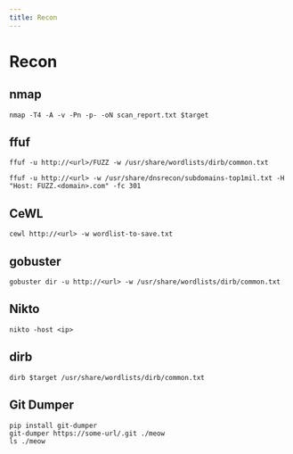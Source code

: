 ```yaml
---
title: Recon
---
```


# Recon

## nmap
```shell
nmap -T4 -A -v -Pn -p- -oN scan_report.txt $target
```

## ffuf
```shell
ffuf -u http://<url>/FUZZ -w /usr/share/wordlists/dirb/common.txt
```

```shell
ffuf -u http://<url> -w /usr/share/dnsrecon/subdomains-top1mil.txt -H "Host: FUZZ.<domain>.com" -fc 301
```

## CeWL
```shell
cewl http://<url> -w wordlist-to-save.txt
```

## gobuster
```shell
gobuster dir -u http://<url> -w /usr/share/wordlists/dirb/common.txt
```

## Nikto
```shell
nikto -host <ip>
```

## dirb
```shell
dirb $target /usr/share/wordlists/dirb/common.txt
```

## Git Dumper
```
pip install git-dumper
git-dumper https://some-url/.git ./meow
ls ./meow
```
